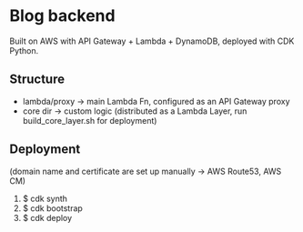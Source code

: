 # Blog backend

Built on AWS with API Gateway + Lambda + DynamoDB, deployed with CDK Python.

## Structure

- lambda/proxy -> main Lambda Fn, configured as an API Gateway proxy
- core dir -> custom logic (distributed as a Lambda Layer, run build_core_layer.sh for deployment)

## Deployment

(domain name and certificate are set up manually -> AWS Route53, AWS CM)

1. $ cdk synth
2. $ cdk bootstrap
3. $ cdk deploy